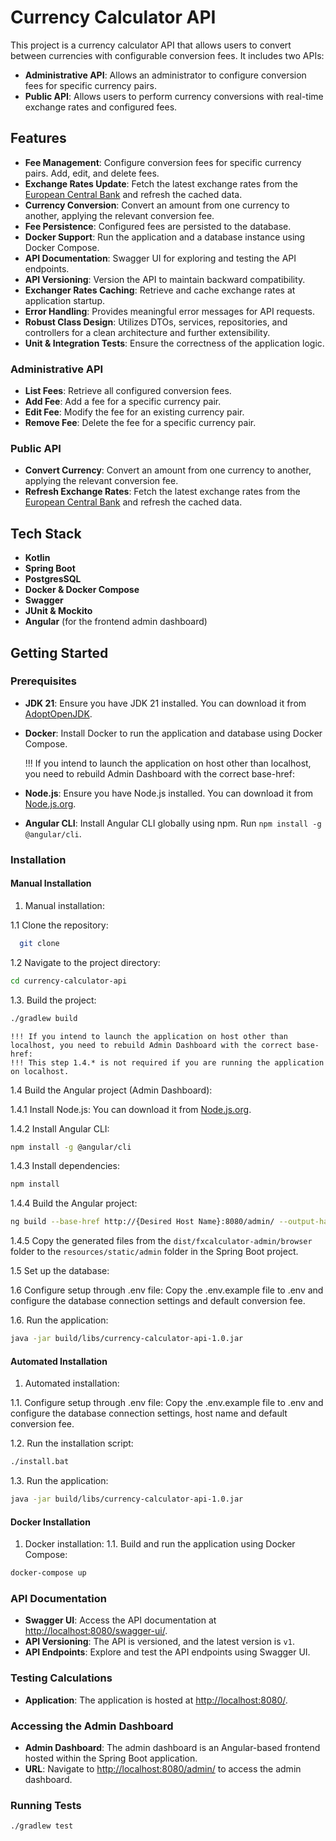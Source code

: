 # Currency Calculator API

This project is a currency calculator API that allows users to convert between currencies with configurable conversion fees. It includes two APIs:

- **Administrative API**: Allows an administrator to configure conversion fees for specific currency pairs.
- **Public API**: Allows users to perform currency conversions with real-time exchange rates and configured fees.

## Features

- **Fee Management**: Configure conversion fees for specific currency pairs. Add, edit, and delete fees.
- **Exchange Rates Update**: Fetch the latest exchange rates from the [European Central Bank](https://www.ecb.europa.eu/stats/policy_and_exchange_rates/euro_reference_exchange_rates/html/index.en.html) and refresh the cached data.
- **Currency Conversion**: Convert an amount from one currency to another, applying the relevant conversion fee.
- **Fee Persistence**: Configured fees are persisted to the database.
- **Docker Support**: Run the application and a database instance using Docker Compose.
- **API Documentation**: Swagger UI for exploring and testing the API endpoints.
- **API Versioning**: Version the API to maintain backward compatibility.
- **Exchanger Rates Caching**: Retrieve and cache exchange rates at application startup.
- **Error Handling**: Provides meaningful error messages for API requests.
- **Robust Class Design**: Utilizes DTOs, services, repositories, and controllers for a clean architecture and further extensibility.
- **Unit & Integration Tests**: Ensure the correctness of the application logic.

### Administrative API

- **List Fees**: Retrieve all configured conversion fees.
- **Add Fee**: Add a fee for a specific currency pair.
- **Edit Fee**: Modify the fee for an existing currency pair.
- **Remove Fee**: Delete the fee for a specific currency pair.

### Public API

- **Convert Currency**: Convert an amount from one currency to another, applying the relevant conversion fee.
- **Refresh Exchange Rates**: Fetch the latest exchange rates from the [European Central Bank](https://www.ecb.europa.eu/stats/policy_and_exchange_rates/euro_reference_exchange_rates/html/index.en.html) and refresh the cached data.

## Tech Stack

- **Kotlin**
- **Spring Boot**
- **PostgresSQL**
- **Docker & Docker Compose**
- **Swagger**
- **JUnit & Mockito**
- **Angular** (for the frontend admin dashboard)

## Getting Started

### Prerequisites

- **JDK 21**: Ensure you have JDK 21 installed. You can download it from [AdoptOpenJDK](https://adoptopenjdk.net/).
- **Docker**: Install Docker to run the application and database using Docker Compose.

  !!! If you intend to launch the application on host other than localhost, you need to rebuild Admin Dashboard with the correct base-href:
- **Node.js**: Ensure you have Node.js installed. You can download it from [Node.js.org](https://nodejs.org/).
- **Angular CLI**: Install Angular CLI globally using npm. Run `npm install -g @angular/cli`.

### Installation

#### Manual Installation

1. Manual installation:

1.1 Clone the repository:

```bash
  git clone
```

1.2 Navigate to the project directory:

```bash 
cd currency-calculator-api
```

1.3. Build the project:

```bash
./gradlew build
```

    !!! If you intend to launch the application on host other than localhost, you need to rebuild Admin Dashboard with the correct base-href:
    !!! This step 1.4.* is not required if you are running the application on localhost.

1.4 Build the Angular project (Admin Dashboard):

1.4.1 Install Node.js:
    You can download it from [Node.js.org](https://nodejs.org/).

1.4.2 Install Angular CLI:

```bash
npm install -g @angular/cli
```

1.4.3 Install dependencies:

```bash
npm install
```
1.4.4 Build the Angular project:

```bash
ng build --base-href http://{Desired Host Name}:8080/admin/ --output-hashing none
```
1.4.5 Copy the generated files from the `dist/fxcalculator-admin/browser` folder to the `resources/static/admin` folder in the Spring Boot project.

1.5 Set up the database:

1.6 Configure setup through .env file:
    Copy the .env.example file to .env and configure the database connection settings and default conversion fee.

1.6. Run the application:

```bash
java -jar build/libs/currency-calculator-api-1.0.jar
```

#### Automated Installation

1. Automated installation:

1.1. Configure setup through .env file:
    Copy the .env.example file to .env and configure the database connection settings, host name  and default conversion fee.

1.2. Run the installation script:
    
```bash
./install.bat
```

1.3. Run the application:

```bash 
java -jar build/libs/currency-calculator-api-1.0.jar
```
#### Docker Installation

1. Docker installation:
1.1. Build and run the application using Docker Compose:

```bash
docker-compose up
```

### API Documentation

- **Swagger UI**: Access the API documentation at [http://localhost:8080/swagger-ui/](http://localhost:8080/swagger-ui.html).
- **API Versioning**: The API is versioned, and the latest version is `v1`.
- **API Endpoints**: Explore and test the API endpoints using Swagger UI.

### Testing Calculations
- **Application**: The application is hosted at [http://localhost:8080/](http://localhost:8080/).

### Accessing the Admin Dashboard

- **Admin Dashboard**: The admin dashboard is an Angular-based frontend hosted within the Spring Boot application.
- **URL**: Navigate to [http://localhost:8080/admin/](http://localhost:8080/admin/) to access the admin dashboard.

### Running Tests

```bash
./gradlew test
```